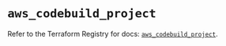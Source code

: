 # `aws_codebuild_project`

Refer to the Terraform Registry for docs: [`aws_codebuild_project`](https://registry.terraform.io/providers/hashicorp/aws/5.90.1/docs/resources/codebuild_project).
